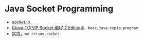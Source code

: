 # Java Socket Programming

- [socket.io](https://github.com/socketio/socket.io-client-java)
- [《Java TCP/IP Socket 编程 2 Edition》](http://cs.ecs.baylor.edu/~donahoo/practical/JavaSockets2/textcode.html)，`book.java.tcpip.program`
- 实践，`me.ztiany.socket`